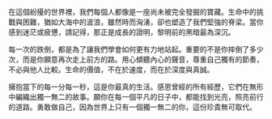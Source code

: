 在這個紛擾的世界裡，我們每個人都像是一座尚未被完全發掘的寶藏。生命中的挑戰與困難，猶如大海中的波浪，雖然時而洶湧，卻也塑造了我們堅強的脊梁。當你感到迷茫或疲憊，請記得，那正是成長的證明，黎明前的黑暗最為深沉。

每一次的跌倒，都是為了讓我們學會如何更有力地站起。重要的不是你摔倒了多少次，而是你願意再次走上前方的路。用心傾聽內心的聲音，尊重自己獨有的節奏，不必與他人比較。生命的價值，不在於速度，而在於深度與真誠。

擁抱當下的每一分每一秒，這是你最真的生活。感恩曾經的所有經歷，它們在無形中編織出獨一無二的故事。願你在每一個平凡的日子中，都能找到光亮，照亮前行的道路。勇敢做自己，因為世界上只有一個獨一無二的你，這份珍貴無可取代。